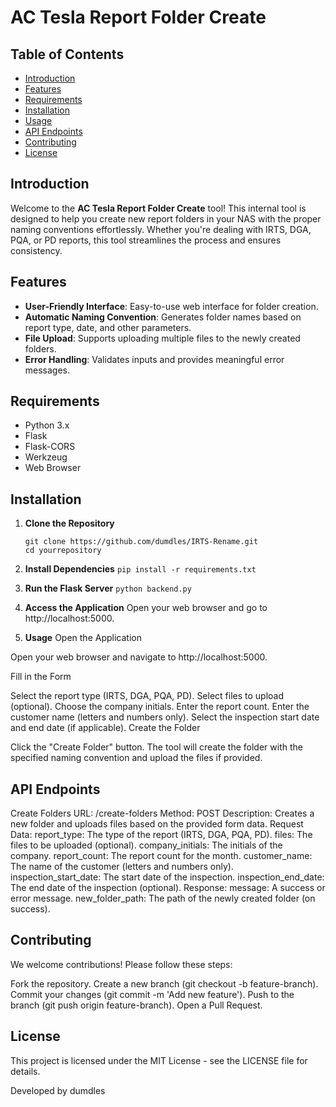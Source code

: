 # AC Tesla Report Folder Create

## Table of Contents

- [Introduction](#introduction)
- [Features](#features)
- [Requirements](#requirements)
- [Installation](#installation)
- [Usage](#usage)
- [API Endpoints](#api-endpoints)
- [Contributing](#contributing)
- [License](#license)

## Introduction

Welcome to the **AC Tesla Report Folder Create** tool! This internal tool is designed to help you create new report folders in your NAS with the proper naming conventions effortlessly. Whether you're dealing with IRTS, DGA, PQA, or PD reports, this tool streamlines the process and ensures consistency.

## Features

- **User-Friendly Interface**: Easy-to-use web interface for folder creation.
- **Automatic Naming Convention**: Generates folder names based on report type, date, and other parameters.
- **File Upload**: Supports uploading multiple files to the newly created folders.
- **Error Handling**: Validates inputs and provides meaningful error messages.

## Requirements

- Python 3.x
- Flask
- Flask-CORS
- Werkzeug
- Web Browser

## Installation

1. **Clone the Repository**
   ```
   git clone https://github.com/dumdles/IRTS-Rename.git
   cd yourrepository
   
2. **Install Dependencies**
```pip install -r requirements.txt```
3. **Run the Flask Server**
```python backend.py```
4. **Access the Application**
Open your web browser and go to http://localhost:5000.

5. **Usage**
Open the Application

Open your web browser and navigate to http://localhost:5000.

Fill in the Form

Select the report type (IRTS, DGA, PQA, PD).
Select files to upload (optional).
Choose the company initials.
Enter the report count.
Enter the customer name (letters and numbers only).
Select the inspection start date and end date (if applicable).
Create the Folder

Click the "Create Folder" button. The tool will create the folder with the specified naming convention and upload the files if provided.

## API Endpoints
Create Folders
URL: /create-folders
Method: POST
Description: Creates a new folder and uploads files based on the provided form data.
Request Data:
report_type: The type of the report (IRTS, DGA, PQA, PD).
files: The files to be uploaded (optional).
company_initials: The initials of the company.
report_count: The report count for the month.
customer_name: The name of the customer (letters and numbers only).
inspection_start_date: The start date of the inspection.
inspection_end_date: The end date of the inspection (optional).
Response:
message: A success or error message.
new_folder_path: The path of the newly created folder (on success).

## Contributing
We welcome contributions! Please follow these steps:

Fork the repository.
Create a new branch (git checkout -b feature-branch).
Commit your changes (git commit -m 'Add new feature').
Push to the branch (git push origin feature-branch).
Open a Pull Request.

## License
This project is licensed under the MIT License - see the LICENSE file for details.

Developed by dumdles
